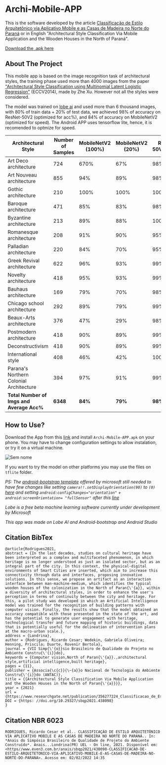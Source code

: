 # Archi-Mobile-APP

This is the software developed by the article [Classificação de Estilo Arquitetônico via Aplicativo Mobile e as Casas de Madeira no Norte do Paraná](https://doi.org/10.29327/sbqp2021.438098) or in English "Architectural Style Classification Via Mobile Application and the Wooden Houses in the North of Paraná".

[Download the .apk here](https://drive.google.com/file/d/1f2yyUsiMGyjA2XdsyaHhP1diAn3c9Omg/view?usp=sharing)

<!-- ABOUT THE PROJECT -->
## About The Project 

This mobile app is based on the image recognition task of architectural styles, the training phase used more than 4000 images from the paper ["Architectural Style Classification using Multinomial Latent Logistic Regression"](https://www.kaggle.com/dumitrux/architectural-styles-dataset?select=README.txt) (ECCV2014), made by Zhe Xu. However not all the styles were considered. 

The model was trained on [lobe ai](https://lobe.ai/) and used more than 6 thousand images, with 80% of train data + 20% of test data, we achieved 98% of accuracy on ResNet-50V2 (optimized for acc%), and 84% of accuracy on MobileNetV2 (optimized for speed). The Android APP uses tensorflow lite, hence, it is recomended to optmize for speed.

| Architectural Style | Number of Samples | MobileNetV2 (100%) | MobileNetV2 (20%) | ResNet-50V2(100%) | ResNet-50V2(20%) |
| --- | --- | --- | --- | --- | --- |
| Art Deco architecture | 724 | 670% | 67% | 98% | 94% |
| Art Nouveau architecture | 855 | 94% | 89% | 98% | 93% |
| Gothic architecture | 210 | 100% | 100% | 100% | 100% |
| Baroque architecture | 471 | 85% | 83% | 98% | 98% |
| Byzantine architecture | 213 | 89% | 88% | 100% | 100% |
| Romanesque architecture | 208 | 91% | 90% | 95% | 88% |
| Palladian architecture | 220 | 84% | 70% | 95% | 86% |
| Greek Revival architecture | 622 | 96% | 93% | 99% | 97% |
| Novelty architecture | 418 | 95% | 93% | 99% | 99% |
| Bauhaus architecture | 169 | 79% | 70% | 98% | 88% |
| Chicago school architecture | 292 | 89% | 79% | 99% | 97% |
| Beaux-Arts architecture | 376 | 47% | 29% | 98% | 93% |
| Postmodern architecture | 418 | 90% | 89% | 99% | 98% |
| Deconstructivism | 418 | 90% | 89% | 99% | 98% |
| International style | 408 | 46% | 42% | 100% | 96% |
| Parana's Northern Colonial Architecture | 394 | 97% | 91% | 99% | 96% |
| **Total Number of Imgs and Average Acc%** | **6348** | **84%** | **79%** | **98%** | **95%** |


## How to Use?
Download the App from this [link](https://drive.google.com/file/d/1f2yyUsiMGyjA2XdsyaHhP1diAn3c9Omg/view?usp=sharing) and install `Archi-Mobile-APP.apk` on your phone. You may have to change configuration settings to allow instalation, or try it on a virtual machine.  

![Sem nome](https://user-images.githubusercontent.com/62864640/116631319-343c7f80-a92b-11eb-9f41-baa27735d362.png)

If you want to try the model on other platforms you may use the files on `tflite` folder. 

_PS: The [android-bootstrap template](https://github.com/lobe/android-bootstrap) offered by microsoft still needed to have few changes like setting `camera!!.setDisplayOrientation(90)` to `(0)` [here](https://github.com/lobe/android-bootstrap/blob/d94b4803ade037b509d561239ae0054c126d4401/lobe_android/app/src/main/AndroidManifest.xml#L21) and setting             `android:configChanges="orientation"` + `android:screenOrientation= "fullSensor"` after this [line](https://github.com/lobe/android-bootstrap/blob/d94b4803ade037b509d561239ae0054c126d4401/lobe_android/app/src/main/java/com/example/test/LegacyCameraConnectionFragment.kt#L201)_

_Lobe is a free beta machine learning software currently under development by Microsoft_

_This app was made on Lobe AI and Android-bootstrap and Android Studio_


## Citation BibTex
```
@article{Rodrigues2021,
abstract = {In the last decades, studies on cultural heritage have been interpreted as a complex and multifaceted phenomenon, in which heritage is no longer understood as just an isolated sector, but as an integral part of the city. In this context, the physical-digital environments of Smart Cities are inserted, which aim to increase this connectivity through data and interfaces, proposing innovative solutions. In this sense, we propose an artifact as an interaction interface between man-machine-medium, which identifies the typical wooden houses of the colonization in the North of Paran{\'{a}}, within a diversity of architectural styles, in order to enhance the user's perception in terms of continuity between the city and heritage. For this, a pilot study was developed in which an Artificial Intelligence model was trained for the recognition of building patterns with computer vision. Finally, the results show that the model obtained an accuracy compatible with those presented in the state of the art, and has the potential to generate user engagement with heritage, technological transfer and future mapping of historic buildings, data that is potentially useful for the delineation of intervention plans at the macro-urban scale.},
address = {Londrina},
author = {Rodrigues, Ricardo Cesar; Wedekin, Gabriela Oliveira; Henning, Priscila; Duarte, Rovenir Bertola},
journal = {VII Simp{\'{o}}sio Brasileiro de Qualidade do Projeto no Ambiente Constru{\'{i}}do},
keywords = {Computer vision,North of Paran{\'{a}}.,architectural style,artificial intelligence,built heritage},
pages = {11},
publisher = {Associa{\c{c}}{\~{a}}o Nacional de Tecnologia do Ambiente Constru{\'{i}}do (ANTAC)},
title = {{Architectural Style Classification Via Mobile Application and the Wooden Houses in the North of Paran{\'{a}}}},
year = {2021}
url = {https://www.researchgate.net/publication/356277224_Classificacao_de_Estilo_Arquitetonico_via_Aplicativo_Mobile_e_as_Casas_de_Madeira_no_Norte_do_Parana}
DOI = {https: //doi.org/10.29327/sbqp2021.438098}
}
```
## Citation NBR 6023
```
RODRIGUES, Ricardo Cesar et al.. CLASSIFICAÇÃO DE ESTILO ARQUITETÔNICO VIA APLICATIVO MOBILE E AS CASAS DE MADEIRA NO NORTE DO PARANÁ.. In: *Anais do Simpósio Brasileiro de Qualidade de Projeto do Ambiente Construído*. Anais...Londrina(PR) UEL - On line, 2021. Disponível em: <https//www.even3.com.br/anais/sbqp2021/438098-CLASSIFICACAO-DE-ESTILO-ARQUITETONICO-VIA-APLICATIVO-MOBILE-E-AS-CASAS-DE-MADEIRA-NO-NORTE-DO-PARANA>. Acesso em: 02/02/2022 14:35
```
